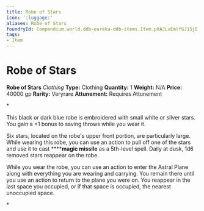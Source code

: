 ```yaml
---
title: Robe of Stars
icon: ':luggage:'
aliases: Robe of Stars
foundryId: Compendium.world.ddb-eureka-ddb-items.Item.p0AJLvEmlfGJ15jE
tags:
- Item
---
```


# Robe of Stars

**Robe of Stars**
_Clothing_
**Type:** Clothing
**Quantity:** 1
**Weight:** N/A
**Price:** 40000 gp
**Rarity:** Veryrare
**Attunement:** Requires Attunement

*<p>This black or dark blue robe is embroidered with small white or silver stars. You gain a +1 bonus to saving throws while you wear it.

Six stars, located on the robe's upper front portion, are particularly large. While wearing this robe, you can use an action to pull off one of the stars and use it to cast ******magic missile** as a 5th-level spell. Daily at dusk, 1d6 removed stars reappear on the robe.

While you wear the robe, you can use an action to enter the Astral Plane along with everything you are wearing and carrying. You remain there until you use an action to return to the plane you were on. You reappear in the last space you occupied, or if that space is occupied, the nearest unoccupied space.</p>*